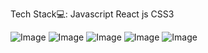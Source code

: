 Tech Stack💻:
Javascript
React js
CSS3

![Image](https://github.com/user-attachments/assets/8467d188-41c4-4143-a501-093f947878b3)
![Image](https://github.com/user-attachments/assets/ef17d346-0e0b-41c5-bb43-88c45c33cb06)
![Image](https://github.com/user-attachments/assets/d1e65ce7-0134-4e80-812e-5c48fde36583)
![Image](https://github.com/user-attachments/assets/25e60dd6-39e5-4cf5-86f5-e42e76bd6a86)
![Image](https://github.com/user-attachments/assets/02096a15-cce7-4f67-9e2a-7c31d4efa401)
